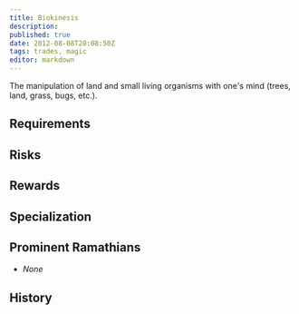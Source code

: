 ```yaml
---
title: Biokinesis
description:
published: true
date: 2012-08-08T20:08:50Z
tags: trades, magic
editor: markdown
---
```


The manipulation of land and small living organisms with one's mind (trees, land, grass, bugs, etc.).

## Requirements

## Risks

## Rewards

## Specialization

## Prominent Ramathians

- *None*

## History


